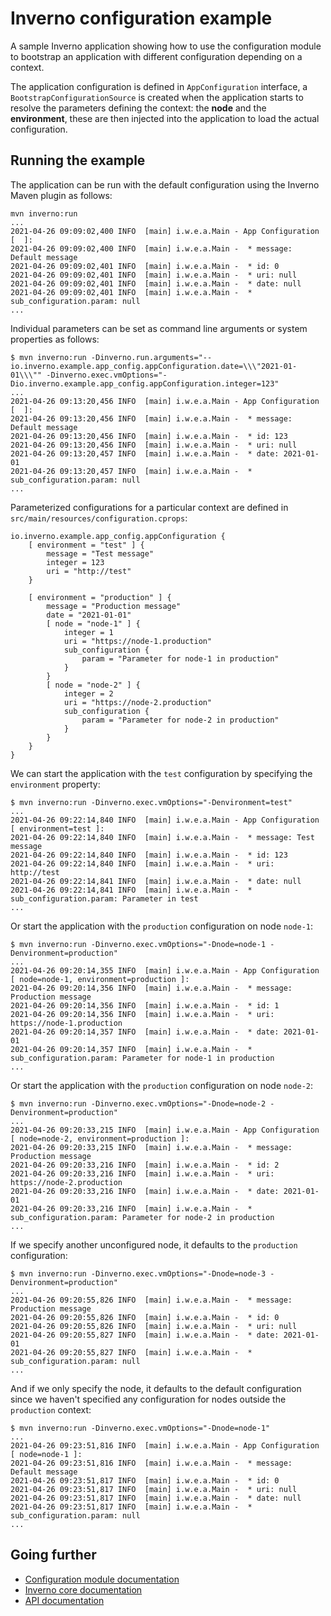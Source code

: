 [inverno-mod-configuration]: https://github.com/inverno-io/inverno-mods/blob/master/doc/reference-guide.md#configuration-1
[inverno-core-root-doc]: https://github.com/inverno-io/inverno-core/blob/master/doc/reference-guide.md
[inverno-javadoc]: https://inverno.io/docs/release/api/index.html

# Inverno configuration example

A sample Inverno application showing how to use the configuration module to bootstrap an application with different configuration depending on a context.

The application configuration is defined in `AppConfiguration` interface, a `BootstrapConfigurationSource` is created when the application starts to resolve the parameters defining the context: the **node** and the **environment**, these are then injected into the application to load the actual configuration.

## Running the example

The application can be run with the default configuration using the Inverno Maven plugin as follows:

```plaintext
mvn inverno:run
...
2021-04-26 09:09:02,400 INFO  [main] i.w.e.a.Main - App Configuration [  ]:
2021-04-26 09:09:02,400 INFO  [main] i.w.e.a.Main -  * message: Default message
2021-04-26 09:09:02,401 INFO  [main] i.w.e.a.Main -  * id: 0
2021-04-26 09:09:02,401 INFO  [main] i.w.e.a.Main -  * uri: null
2021-04-26 09:09:02,401 INFO  [main] i.w.e.a.Main -  * date: null
2021-04-26 09:09:02,401 INFO  [main] i.w.e.a.Main -  * sub_configuration.param: null
...
```

Individual parameters can be set as command line arguments or system properties as follows:

```plaintext
$ mvn inverno:run -Dinverno.run.arguments="--io.inverno.example.app_config.appConfiguration.date=\\\"2021-01-01\\\"" -Dinverno.exec.vmOptions="-Dio.inverno.example.app_config.appConfiguration.integer=123"
...
2021-04-26 09:13:20,456 INFO  [main] i.w.e.a.Main - App Configuration [  ]:
2021-04-26 09:13:20,456 INFO  [main] i.w.e.a.Main -  * message: Default message
2021-04-26 09:13:20,456 INFO  [main] i.w.e.a.Main -  * id: 123
2021-04-26 09:13:20,456 INFO  [main] i.w.e.a.Main -  * uri: null
2021-04-26 09:13:20,457 INFO  [main] i.w.e.a.Main -  * date: 2021-01-01
2021-04-26 09:13:20,457 INFO  [main] i.w.e.a.Main -  * sub_configuration.param: null
...
```

Parameterized configurations for a particular context are defined in `src/main/resources/configuration.cprops`:

```plaintext
io.inverno.example.app_config.appConfiguration {
	[ environment = "test" ] {
		message = "Test message"
		integer = 123
		uri = "http://test"
	}
	
	[ environment = "production" ] {
		message = "Production message"
		date = "2021-01-01"
		[ node = "node-1" ] {
			integer = 1
			uri = "https://node-1.production"
			sub_configuration {
				param = "Parameter for node-1 in production"
			}
		}
		[ node = "node-2" ] {
			integer = 2
			uri = "https://node-2.production"
			sub_configuration {
				param = "Parameter for node-2 in production"
			}
		}
	}
}
```

We can start the application with the `test` configuration by specifying the `environment` property:

```plaintext
$ mvn inverno:run -Dinverno.exec.vmOptions="-Denvironment=test"
...
2021-04-26 09:22:14,840 INFO  [main] i.w.e.a.Main - App Configuration [ environment=test ]:
2021-04-26 09:22:14,840 INFO  [main] i.w.e.a.Main -  * message: Test message
2021-04-26 09:22:14,840 INFO  [main] i.w.e.a.Main -  * id: 123
2021-04-26 09:22:14,840 INFO  [main] i.w.e.a.Main -  * uri: http://test
2021-04-26 09:22:14,841 INFO  [main] i.w.e.a.Main -  * date: null
2021-04-26 09:22:14,841 INFO  [main] i.w.e.a.Main -  * sub_configuration.param: Parameter in test
...
```

Or start the application with the `production` configuration on node `node-1`:

```plaintext
$ mvn inverno:run -Dinverno.exec.vmOptions="-Dnode=node-1 -Denvironment=production"
...
2021-04-26 09:20:14,355 INFO  [main] i.w.e.a.Main - App Configuration [ node=node-1, environment=production ]:
2021-04-26 09:20:14,356 INFO  [main] i.w.e.a.Main -  * message: Production message
2021-04-26 09:20:14,356 INFO  [main] i.w.e.a.Main -  * id: 1
2021-04-26 09:20:14,356 INFO  [main] i.w.e.a.Main -  * uri: https://node-1.production
2021-04-26 09:20:14,357 INFO  [main] i.w.e.a.Main -  * date: 2021-01-01
2021-04-26 09:20:14,357 INFO  [main] i.w.e.a.Main -  * sub_configuration.param: Parameter for node-1 in production
...
```

Or start the application with the `production` configuration on node `node-2`:

```plaintext
$ mvn inverno:run -Dinverno.exec.vmOptions="-Dnode=node-2 -Denvironment=production"
...
2021-04-26 09:20:33,215 INFO  [main] i.w.e.a.Main - App Configuration [ node=node-2, environment=production ]:
2021-04-26 09:20:33,215 INFO  [main] i.w.e.a.Main -  * message: Production message
2021-04-26 09:20:33,216 INFO  [main] i.w.e.a.Main -  * id: 2
2021-04-26 09:20:33,216 INFO  [main] i.w.e.a.Main -  * uri: https://node-2.production
2021-04-26 09:20:33,216 INFO  [main] i.w.e.a.Main -  * date: 2021-01-01
2021-04-26 09:20:33,216 INFO  [main] i.w.e.a.Main -  * sub_configuration.param: Parameter for node-2 in production
...
```

If we specify another unconfigured node, it defaults to the `production` configuration:

```plaintext
$ mvn inverno:run -Dinverno.exec.vmOptions="-Dnode=node-3 -Denvironment=production"
...
2021-04-26 09:20:55,826 INFO  [main] i.w.e.a.Main -  * message: Production message
2021-04-26 09:20:55,826 INFO  [main] i.w.e.a.Main -  * id: 0
2021-04-26 09:20:55,826 INFO  [main] i.w.e.a.Main -  * uri: null
2021-04-26 09:20:55,827 INFO  [main] i.w.e.a.Main -  * date: 2021-01-01
2021-04-26 09:20:55,827 INFO  [main] i.w.e.a.Main -  * sub_configuration.param: null
...
```

And if we only specify the node, it defaults to the default configuration since we haven't specified any configuration for nodes outside the `production` context:

```plaintext
$ mvn inverno:run -Dinverno.exec.vmOptions="-Dnode=node-1"
...
2021-04-26 09:23:51,816 INFO  [main] i.w.e.a.Main - App Configuration [ node=node-1 ]:
2021-04-26 09:23:51,816 INFO  [main] i.w.e.a.Main -  * message: Default message
2021-04-26 09:23:51,817 INFO  [main] i.w.e.a.Main -  * id: 0
2021-04-26 09:23:51,817 INFO  [main] i.w.e.a.Main -  * uri: null
2021-04-26 09:23:51,817 INFO  [main] i.w.e.a.Main -  * date: null
2021-04-26 09:23:51,817 INFO  [main] i.w.e.a.Main -  * sub_configuration.param: null
...
```

## Going further

- [Configuration module documentation][Inverno-mod-configuration]
- [Inverno core documentation][inverno-core-root-doc]
- [API documentation][inverno-javadoc]